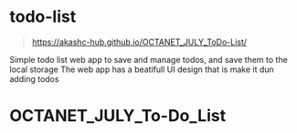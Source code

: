 # todo-list
>https://akashc-hub.github.io/OCTANET_JULY_ToDo-List/

 Simple todo list web app to save and manage todos, and save them to the local storage The web app has a beatifull UI design that is make it dun adding todos 
# OCTANET_JULY_To-Do_List
